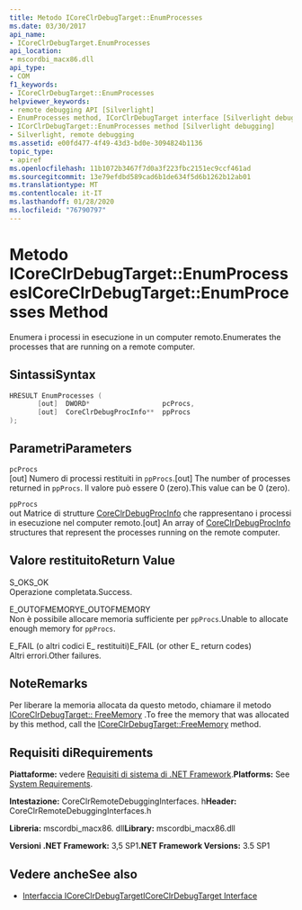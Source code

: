 ```yaml
---
title: Metodo ICoreClrDebugTarget::EnumProcesses
ms.date: 03/30/2017
api_name:
- ICoreClrDebugTarget.EnumProcesses
api_location:
- mscordbi_macx86.dll
api_type:
- COM
f1_keywords:
- ICoreClrDebugTarget::EnumProcesses
helpviewer_keywords:
- remote debugging API [Silverlight]
- EnumProcesses method, ICorClrDebugTarget interface [Silverlight debugging]
- ICorClrDebugTarget::EnumProcesses method [Silverlight debugging]
- Silverlight, remote debugging
ms.assetid: e00fd477-4f49-43d3-bd0e-3094824b1136
topic_type:
- apiref
ms.openlocfilehash: 11b1072b3467f7d0a3f223fbc2151ec9ccf461ad
ms.sourcegitcommit: 13e79efdbd589cad6b1de634f5d6b1262b12ab01
ms.translationtype: MT
ms.contentlocale: it-IT
ms.lasthandoff: 01/28/2020
ms.locfileid: "76790797"
---
```

# <a name="icoreclrdebugtargetenumprocesses-method"></a><span data-ttu-id="55dbb-102">Metodo ICoreClrDebugTarget::EnumProcesses</span><span class="sxs-lookup"><span data-stu-id="55dbb-102">ICoreClrDebugTarget::EnumProcesses Method</span></span>
<span data-ttu-id="55dbb-103">Enumera i processi in esecuzione in un computer remoto.</span><span class="sxs-lookup"><span data-stu-id="55dbb-103">Enumerates the processes that are running on a remote computer.</span></span>  
  
## <a name="syntax"></a><span data-ttu-id="55dbb-104">Sintassi</span><span class="sxs-lookup"><span data-stu-id="55dbb-104">Syntax</span></span>  
  
```cpp  
HRESULT EnumProcesses (  
       [out]  DWORD*                  pcProcs,   
       [out]  CoreClrDebugProcInfo**  ppProcs  
);  
```  
  
## <a name="parameters"></a><span data-ttu-id="55dbb-105">Parametri</span><span class="sxs-lookup"><span data-stu-id="55dbb-105">Parameters</span></span>  
 `pcProcs`  
 <span data-ttu-id="55dbb-106">[out] Numero di processi restituiti in `ppProcs`.</span><span class="sxs-lookup"><span data-stu-id="55dbb-106">[out] The number of processes returned in `ppProcs`.</span></span> <span data-ttu-id="55dbb-107">Il valore può essere 0 (zero).</span><span class="sxs-lookup"><span data-stu-id="55dbb-107">This value can be 0 (zero).</span></span>  
  
 `ppProcs`  
 <span data-ttu-id="55dbb-108">out Matrice di strutture [CoreClrDebugProcInfo](coreclrdebugprocinfo-structure.md) che rappresentano i processi in esecuzione nel computer remoto.</span><span class="sxs-lookup"><span data-stu-id="55dbb-108">[out] An array of [CoreClrDebugProcInfo](coreclrdebugprocinfo-structure.md) structures that represent the processes running on the remote computer.</span></span>  
  
## <a name="return-value"></a><span data-ttu-id="55dbb-109">Valore restituito</span><span class="sxs-lookup"><span data-stu-id="55dbb-109">Return Value</span></span>  
 <span data-ttu-id="55dbb-110">S_OK</span><span class="sxs-lookup"><span data-stu-id="55dbb-110">S_OK</span></span>  
 <span data-ttu-id="55dbb-111">Operazione completata.</span><span class="sxs-lookup"><span data-stu-id="55dbb-111">Success.</span></span>  
  
 <span data-ttu-id="55dbb-112">E_OUTOFMEMORY</span><span class="sxs-lookup"><span data-stu-id="55dbb-112">E_OUTOFMEMORY</span></span>  
 <span data-ttu-id="55dbb-113">Non è possibile allocare memoria sufficiente per `ppProcs`.</span><span class="sxs-lookup"><span data-stu-id="55dbb-113">Unable to allocate enough memory for `ppProcs`.</span></span>  
  
 <span data-ttu-id="55dbb-114">E_FAIL (o altri codici E_ restituiti)</span><span class="sxs-lookup"><span data-stu-id="55dbb-114">E_FAIL (or other E_ return codes)</span></span>  
 <span data-ttu-id="55dbb-115">Altri errori.</span><span class="sxs-lookup"><span data-stu-id="55dbb-115">Other failures.</span></span>  
  
## <a name="remarks"></a><span data-ttu-id="55dbb-116">Note</span><span class="sxs-lookup"><span data-stu-id="55dbb-116">Remarks</span></span>  
 <span data-ttu-id="55dbb-117">Per liberare la memoria allocata da questo metodo, chiamare il metodo [ICoreClrDebugTarget:: FreeMemory](icoreclrdebugtarget-freememory-method.md) .</span><span class="sxs-lookup"><span data-stu-id="55dbb-117">To free the memory that was allocated by this method, call the [ICoreClrDebugTarget::FreeMemory](icoreclrdebugtarget-freememory-method.md) method.</span></span>  
  
## <a name="requirements"></a><span data-ttu-id="55dbb-118">Requisiti di</span><span class="sxs-lookup"><span data-stu-id="55dbb-118">Requirements</span></span>  
 <span data-ttu-id="55dbb-119">**Piattaforme:** vedere [Requisiti di sistema di .NET Framework](../../../../docs/framework/get-started/system-requirements.md).</span><span class="sxs-lookup"><span data-stu-id="55dbb-119">**Platforms:** See [System Requirements](../../../../docs/framework/get-started/system-requirements.md).</span></span>  
  
 <span data-ttu-id="55dbb-120">**Intestazione:** CoreClrRemoteDebuggingInterfaces. h</span><span class="sxs-lookup"><span data-stu-id="55dbb-120">**Header:** CoreClrRemoteDebuggingInterfaces.h</span></span>  
  
 <span data-ttu-id="55dbb-121">**Libreria:** mscordbi_macx86. dll</span><span class="sxs-lookup"><span data-stu-id="55dbb-121">**Library:** mscordbi_macx86.dll</span></span>  
  
 <span data-ttu-id="55dbb-122">**Versioni .NET Framework:** 3,5 SP1</span><span class="sxs-lookup"><span data-stu-id="55dbb-122">**.NET Framework Versions:** 3.5 SP1</span></span>  
  
## <a name="see-also"></a><span data-ttu-id="55dbb-123">Vedere anche</span><span class="sxs-lookup"><span data-stu-id="55dbb-123">See also</span></span>

- [<span data-ttu-id="55dbb-124">Interfaccia ICoreClrDebugTarget</span><span class="sxs-lookup"><span data-stu-id="55dbb-124">ICoreClrDebugTarget Interface</span></span>](icoreclrdebugtarget-interface.md)
